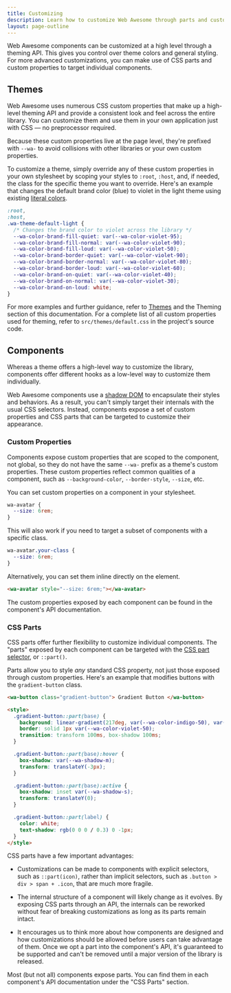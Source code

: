 ```yaml
---
title: Customizing
description: Learn how to customize Web Awesome through parts and custom properties.
layout: page-outline
---
```


Web Awesome components can be customized at a high level through a theming API. This gives you control over theme colors and general styling. For more advanced customizations, you can make use of CSS parts and custom properties to target individual components.

## Themes

Web Awesome uses numerous CSS custom properties that make up a high-level theming API and provide a consistent look and feel across the entire library. You can customize them and use them in your own application just with CSS — no preprocessor required.

Because these custom properties live at the page level, they're prefixed with `--wa-` to avoid collisions with other libraries or your own custom properties.

To customize a theme, simply override any of these custom properties in your own stylesheet by scoping your styles to `:root`, `:host`, and, if needed, the class for the specific theme you want to override. Here's an example that changes the default brand color (blue) to violet in the light theme using existing [literal colors](/docs/theming/color/#literal-colors).

```css
:root,
:host,
.wa-theme-default-light {
  /* Changes the brand color to violet across the library */
  --wa-color-brand-fill-quiet: var(--wa-color-violet-95);
  --wa-color-brand-fill-normal: var(--wa-color-violet-90);
  --wa-color-brand-fill-loud: var(--wa-color-violet-50);
  --wa-color-brand-border-quiet: var(--wa-color-violet-90);
  --wa-color-brand-border-normal: var(--wa-color-violet-80);
  --wa-color-brand-border-loud: var(--wa-color-violet-60);
  --wa-color-brand-on-quiet: var(--wa-color-violet-40);
  --wa-color-brand-on-normal: var(--wa-color-violet-30);
  --wa-color-brand-on-loud: white;
}
```

For more examples and further guidance, refer to [Themes](/docs/themes) and the Theming section of this documentation. For a complete list of all custom properties used for theming, refer to `src/themes/default.css` in the project's source code.

## Components

Whereas a theme offers a high-level way to customize the library, components offer different hooks as a low-level way to customize them individually. 

Web Awesome components use a [shadow DOM](https://developer.mozilla.org/en-US/docs/Web/Web_Components/Using_shadow_DOM) to encapsulate their styles and behaviors. As a result, you can't simply target their internals with the usual CSS selectors. Instead, components expose a set of custom properties and CSS parts that can be targeted to customize their appearance.

### Custom Properties

Components expose custom properties that are scoped to the component, not global, so they do not have the same `--wa-` prefix as a theme's custom properties. These custom properties reflect common qualities of a component, such as `--background-color`, `--border-style`, `--size`, etc.

You can set custom properties on a component in your stylesheet.

```css
wa-avatar {
  --size: 6rem;
}
```

This will also work if you need to target a subset of components with a specific class.

```css
wa-avatar.your-class {
  --size: 6rem;
}
```

Alternatively, you can set them inline directly on the element.

```html
<wa-avatar style="--size: 6rem;"></wa-avatar>
```

The custom properties exposed by each component can be found in the component's API documentation.

### CSS Parts

CSS parts offer further flexibility to customize individual components. The "parts" exposed by each component can be targeted with the [CSS part selector](https://developer.mozilla.org/en-US/docs/Web/CSS/::part), or `::part()`.

Parts allow you to style *any* standard CSS property, not just those exposed through custom properties. Here's an example that modifies buttons with the `gradient-button` class.

```html {.example}
<wa-button class="gradient-button"> Gradient Button </wa-button>

<style>
  .gradient-button::part(base) {
    background: linear-gradient(217deg, var(--wa-color-indigo-50), var(--wa-color-violet-50), var(--wa-color-red-50));
    border: solid 1px var(--wa-color-violet-50);
    transition: transform 100ms, box-shadow 100ms;
  }

  .gradient-button::part(base):hover {
    box-shadow: var(--wa-shadow-m);
    transform: translateY(-3px);
  }

  .gradient-button::part(base):active {
    box-shadow: inset var(--wa-shadow-s);
    transform: translateY(0);
  }

  .gradient-button::part(label) {
    color: white;
    text-shadow: rgb(0 0 0 / 0.3) 0 -1px;
  }
</style>
```

CSS parts have a few important advantages:

- Customizations can be made to components with explicit selectors, such as `::part(icon)`, rather than implicit selectors, such as `.button > div > span + .icon`, that are much more fragile.

- The internal structure of a component will likely change as it evolves. By exposing CSS parts through an API, the internals can be reworked without fear of breaking customizations as long as its parts remain intact.

- It encourages us to think more about how components are designed and how customizations should be allowed before users can take advantage of them. Once we opt a part into the component's API, it's guaranteed to be supported and can't be removed until a major version of the library is released.

Most (but not all) components expose parts. You can find them in each component's API documentation under the "CSS Parts" section.
